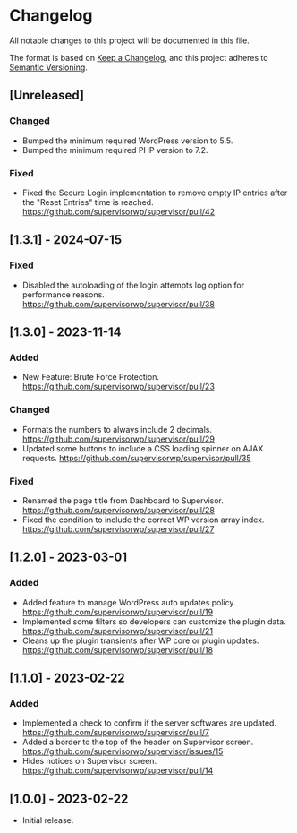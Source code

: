 # Changelog

All notable changes to this project will be documented in this file.

The format is based on [Keep a Changelog](https://keepachangelog.com/en/1.0.0/), and this project adheres to [Semantic Versioning](https://semver.org/spec/v2.0.0.html).

## [Unreleased]
### Changed
- Bumped the minimum required WordPress version to 5.5.
- Bumped the minimum required PHP version to 7.2.

### Fixed
- Fixed the Secure Login implementation to remove empty IP entries after the "Reset Entries" time is reached. https://github.com/supervisorwp/supervisor/pull/42

## [1.3.1] - 2024-07-15
### Fixed
- Disabled the autoloading of the login attempts log option for performance reasons. https://github.com/supervisorwp/supervisor/pull/38

## [1.3.0] - 2023-11-14
### Added
- New Feature: Brute Force Protection. https://github.com/supervisorwp/supervisor/pull/23

### Changed
- Formats the numbers to always include 2 decimals. https://github.com/supervisorwp/supervisor/pull/29
- Updated some buttons to include a CSS loading spinner on AJAX requests. https://github.com/supervisorwp/supervisor/pull/35

### Fixed
- Renamed the page title from Dashboard to Supervisor. https://github.com/supervisorwp/supervisor/pull/28
- Fixed the condition to include the correct WP version array index. https://github.com/supervisorwp/supervisor/pull/27

## [1.2.0] - 2023-03-01
### Added
- Added feature to manage WordPress auto updates policy. https://github.com/supervisorwp/supervisor/pull/19
- Implemented some filters so developers can customize the plugin data. https://github.com/supervisorwp/supervisor/pull/21
- Cleans up the plugin transients after WP core or plugin updates. https://github.com/supervisorwp/supervisor/pull/18

## [1.1.0] - 2023-02-22
### Added
- Implemented a check to confirm if the server softwares are updated. https://github.com/supervisorwp/supervisor/pull/7
- Added a border to the top of the header on Supervisor screen. https://github.com/supervisorwp/supervisor/issues/15
- Hides notices on Supervisor screen. https://github.com/supervisorwp/supervisor/pull/14

## [1.0.0] - 2023-02-22
- Initial release.
